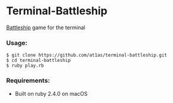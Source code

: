 # Terminal-Battleship

[Battleship](https://en.wikipedia.org/wiki/Battleship_(game)) game for the terminal

### Usage:

```
$ git clone https://github.com/at1as/terminal-battleship.git
$ cd terminal-battleship
$ ruby play.rb
```

### Requirements:

* Built on ruby 2.4.0 on macOS
